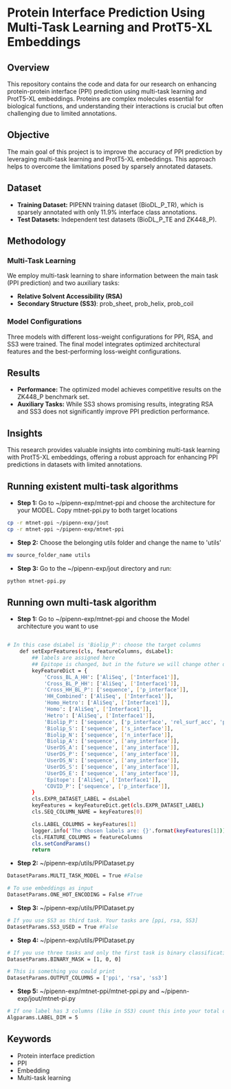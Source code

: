 # Protein Interface Prediction Using Multi-Task Learning and ProtT5-XL Embeddings

## Overview
This repository contains the code and data for our research on enhancing protein-protein interface (PPI) prediction using multi-task learning and ProtT5-XL embeddings. Proteins are complex molecules essential for biological functions, and understanding their interactions is crucial but often challenging due to limited annotations.

## Objective
The main goal of this project is to improve the accuracy of PPI prediction by leveraging multi-task learning and ProtT5-XL embeddings. This approach helps to overcome the limitations posed by sparsely annotated datasets.

## Dataset
- **Training Dataset:** PIPENN training dataset (BioDL_P_TR), which is sparsely annotated with only 11.9% interface class annotations.
- **Test Datasets:** Independent test datasets (BioDL_P_TE and ZK448_P).

## Methodology
### Multi-Task Learning
We employ multi-task learning to share information between the main task (PPI prediction) and two auxiliary tasks:
- **Relative Solvent Accessibility (RSA)**
- **Secondary Structure (SS3)**: prob_sheet, prob_helix, prob_coil

### Model Configurations
Three models with different loss-weight configurations for PPI, RSA, and SS3 were trained. The final model integrates optimized architectural features and the best-performing loss-weight configurations.

## Results
- **Performance:** The optimized model achieves competitive results on the ZK448_P benchmark set.
- **Auxiliary Tasks:** While SS3 shows promising results, integrating RSA and SS3 does not significantly improve PPI prediction performance.

## Insights
This research provides valuable insights into combining multi-task learning with ProtT5-XL embeddings, offering a robust approach for enhancing PPI predictions in datasets with limited annotations.


## Running existent multi-task algorithms 

- **Step 1:** Go to ~/pipenn-exp/mtnet-ppi and choose the architecture for your MODEL. Copy mtnet-ppi.py to both target locations
```bash
cp -r mtnet-ppi ~/pipenn-exp/jout
cp -r mtnet-ppi ~/pipenn-exp/mtnet-ppi
```

- **Step 2:** Choose the belonging utils folder and change the name to 'utils'
```bash
mv source_folder_name utils
```

- **Step 3:** Go to the ~/pipenn-exp/jout directory and run:
```bash
python mtnet-ppi.py
```

## Running own multi-task algorithm 
- **Step 1:** Go to ~/pipenn-exp/mtnet-ppi and choose the Model architecture you want to use
```bash

# In this case dsLabel is 'Biolip_P': choose the target columns 
    def setExprFeatures(cls, featureColumns, dsLabel):
        ## labels are assigned here
        ## Epitope is changed, but in the future we will change other dataset and its labels
        keyFeatureDict = {
            'Cross_BL_A_HH': ['AliSeq', ['Interface1']],
            'Cross_BL_P_HH': ['AliSeq', ['Interface1']],
            'Cross_HH_BL_P': ['sequence', ['p_interface']],
            'HH_Combined': ['AliSeq', ['Interface1']],
            'Homo_Hetro': ['AliSeq', ['Interface1']],
            'Homo': ['AliSeq', ['Interface1']],
            'Hetro': ['AliSeq', ['Interface1']],
            'Biolip_P': ['sequence', ['p_interface', 'rel_surf_acc', 'prob_sheet', 'prob_helix', 'prob_coil']],
            'Biolip_S': ['sequence', ['s_interface']],
            'Biolip_N': ['sequence', ['n_interface']],
            'Biolip_A': ['sequence', ['any_interface']],
            'UserDS_A': ['sequence', ['any_interface']],
            'UserDS_P': ['sequence', ['any_interface']],
            'UserDS_N': ['sequence', ['any_interface']],
            'UserDS_S': ['sequence', ['any_interface']],
            'UserDS_E': ['sequence', ['any_interface']],
            'Epitope': ['AliSeq', ['Interface1']],
            'COVID_P': ['sequence', ['p_interface']],
        }
        cls.EXPR_DATASET_LABEL = dsLabel
        keyFeatures = keyFeatureDict.get(cls.EXPR_DATASET_LABEL)
        cls.SEQ_COLUMN_NAME = keyFeatures[0]

        cls.LABEL_COLUMNS = keyFeatures[1]
        logger.info('The chosen labels are: {}'.format(keyFeatures[1]))
        cls.FEATURE_COLUMNS = featureColumns
        cls.setCondParams()
        return
```
- **Step 2:** ~/pipenn-exp/utils/PPIDataset.py
```bash
DatasetParams.MULTI_TASK_MODEL = True #False

# To use embeddings as input
DatasetParams.ONE_HOT_ENCODING = False #True
```
- **Step 3:** ~/pipenn-exp/utils/PPIDataset.py
```bash
# If you use SS3 as third task. Your tasks are [ppi, rsa, SS3]
DatasetParams.SS3_USED = True #False
```
- **Step 4:** ~/pipenn-exp/utils/PPIDataset.py
```bash
# If you use three tasks and only the first task is binary classification [ppi, rsa, SS3]
DatasetParams.BINARY_MASK = [1, 0, 0]

# This is something you could print
DatasetParams.OUTPUT_COLUMNS = ['ppi', 'rsa', 'ss3']
```
- **Step 5:** ~/pipenn-exp/mtnet-ppi/mtnet-ppi.py and ~/pipenn-exp/jout/mtnet-pi.py
```bash
# If one label has 3 columns (like in SS3) count this into your total dimension. For [ppi, rsa, SS3] it is 5
Algparams.LABEL_DIM = 5 
```


## Keywords
- Protein interface prediction
- PPI
- Embedding
- Multi-task learning

